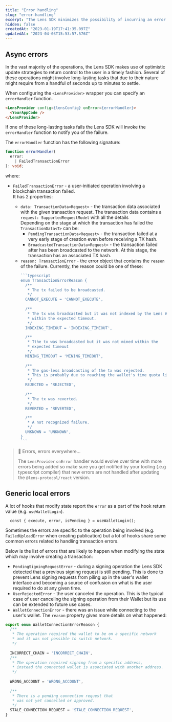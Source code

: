 ```yaml
---
title: "Error handling"
slug: "error-handling"
excerpt: "The Lens SDK minimizes the possibility of incurring an error scenario when using the Lens Protocol. Said that, there are some circumstances that could lead to errors that might require external intervention, either by you or the end-user. This page gives you an overview of these scenarios."
hidden: false
createdAt: "2023-01-19T17:41:35.097Z"
updatedAt: "2023-04-03T15:53:57.576Z"
---
```

## Async errors

In the vast majority of the operations, the Lens SDK makes use of optimistic update strategies to return control to the user in a timely fashion. Several of these operations might involve long-lasting tasks that due to their nature might require from a handful of seconds up to minutes to settle.

When configuring the `<LensProvider>` wrapper you can specify an `errorHandler` function.

```html JSX
<LensProvider config={lensConfig} onError={errorHandler}>
  <YourAppCode />
</LensProvider>
```



If one of these long-lasting tasks fails the Lens SDK will invoke the `errorHandler` function to notify you of the failure.

The `errorHandler` function has the following signature:

```typescript
function errorHandler(
  error:
    | FailedTransactionError
): void;
```



where:

- `FailedTransactionError` - a user-initiated operation involving a blockchain transaction failed.  
  It has 2 properties:

  - `data: TransactionData<Request>` - the transaction data associated with the given transaction request. The transaction data contains a `request: SupportedRequestModel` with all the details  
    Depending on the stage at which the transaction has failed the `TransactionData<T>` can be:
    - `PendingTransactionData<Request>` - the transaction failed at a very early stage of creation even before receiving a TX hash.
    - `BroadcastedTransactionData<Request>` - the transaction failed after has been broadcasted to the network. At this stage, the transaction has an associated TX hash.
  - `reason: TransactionError` - the error object that contains the `reason` of the failure. Currently, the reason could be one of these:
    ````typescript
    ```typescript
    enum TransactionErrorReason {
      /**
       * The tx failed to be broadcasted.
       */
      CANNOT_EXECUTE = 'CANNOT_EXECUTE',
      
      /**
       * The tx was broadcasted but it was not indexed by the Lens API
       * within the expected timeout.
       */
      INDEXING_TIMEOUT = 'INDEXING_TIMEOUT',

      /**
       * Tthe tx was broadcasted but it was not mined within the
       * expected timeout
       */
      MINING_TIMEOUT = 'MINING_TIMEOUT',
      
      /**
       * The gas-less broadcasting of the tx was rejected.
       * This is probably due to reaching the wallet's time quota limit.
       */
      REJECTED = 'REJECTED',
      
      /**
       * The tx was reverted.
       */
      REVERTED = 'REVERTED',

      /**
       * A not recognized failure.
       */
      UNKNOWN = 'UNKNOWN',
    }
    ```
    ````


> 🚧 Errors, errors everywhere...
> 
> The `LensProvider` `onError` handler would evolve over time with more errors being added so make sure you get notified by your tooling (.e.g typescript compiler) that new errors are not handled after updating the `@lens-protocol/react` version.

## Generic local errors

A lot of hooks that modify state report the `error` as a part of the hook return value (e.g. `useWalletLogin`).

```
  const { execute, error, isPending } = useWalletLogin();
```



Sometimes the errors are specific to the operation being involved (e.g. `FailedUploadError` when creating publication) but a lot of hooks share some common errors related to handling transaction errors.

Below is the list of errors that are likely to happen when modifying the state which may involve creating a transaction:

- `PendingSigningRequestError` - during a signing operation the Lens SDK detected that a previous signing request is still pending. This is done to prevent Lens signing requests from piling up in the user's wallet interface and becoming a source of confusion on what is the user required to do at any given time.
- `UserRejectedError` - the user canceled the operation. This is the typical case of user canceling the signing operation from their Wallet but its use can be extended to future use cases.
- `WalletConnectionError` - there was an issue while connecting to the user's wallet. The `reason` property gives more details on what happened:

```typescript
export enum WalletConnectionErrorReason {
  /**
   * The operation required the wallet to be on a specific network
   * and it was not possible to switch network.
   */
  
  INCORRECT_CHAIN = 'INCORRECT_CHAIN',
  /**
   * The operation required signing from a specific address,
   * instead the connected wallet is associated with another address.
   */
  
  WRONG_ACCOUNT = 'WRONG_ACCOUNT',
  
  /**
   * There is a pending connection request that 
   * was not yet cancelled or approved.
   */
  STALE_CONNECTION_REQUEST = 'STALE_CONNECTION_REQUEST',
}
```
